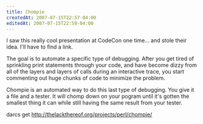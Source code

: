 ```yaml
---
title: Chompie
createdAt: 2007-07-15T22:57-04:00
editedAt: 2007-07-15T22:59-04:00
---
```


I saw this really cool presentation at CodeCon one time... and stole their idea. I'll have to find a link.

The goal is to automate a specific type of debugging. After you get tired of sprinkling print statements through your code, and have become dizzy from all of the layers and layers of calls during an interactive trace, you start commenting out huge chunks of code to minimize the problem.

Chompie is an automated way to do this last type of debugging. You give it a file and a tester. It will chomp down on your pogram until it's gotten the smallest thing it can while still having the same result from your tester.

darcs get http://thelackthereof.org/projects/perl/chompie/


